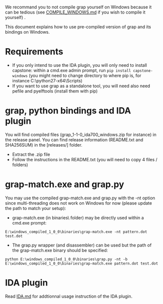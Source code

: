 We recommand you to not compile grap yourself on Windows because it can be tedious (see [COMPILE_WINDOWS.md](doc/COMPILE_WINDOWS.md) if you wish to compile it yourself) .

This document explains how to use pre-compiled version of grap and its bindings on Windows.

# Requirements

- If you only intend to use the IDA plugin, you will only need to install capstone: within a cmd.exe admin prompt, run `pip install capstone-windows` (you might need to change directory to where pip is, for instance C:\python27-x64\Scripts)
- If you want to use grap as a standalone tool, you will need also need pefile and pyelftools (install them with pip)

# grap, python bindings and IDA plugin
You will find compiled files (grap_1-1-0_ida700_windows.zip for instance) in the release panel. You can find release information (README.txt and SHA256SUM) in the [releases/] folder.

- Extract the .zip file
- Follow the instructions in the README.txt (you will need to copy 4 files / folders)

# grap-match.exe and grap.py
You may use the compiled grap-match.exe and grap.py with the -nt option since multi-threading does not work on Windows for now (please update the path to match your setup):

- grap-match.exe (in binaries\ folder) may be directly used within a cmd.exe prompt:
```
E:\windows_compiled_1_0_0\binaries\grap-match.exe -nt pattern.dot test.dot
```
- The grap.py wrapper (and disassembler) can be used but the path of the grap-match.exe binary should be specified:
```
python E:\windows_compiled_1_0_0\binaries\grap.py -nt -b E:\windows_compiled_1_0_0\binaries\grap-match.exe pattern.dot test.dot
```

# IDA plugin
Read [IDA.md](IDA.md) for addtionnal usage instruction of the IDA plugin.
